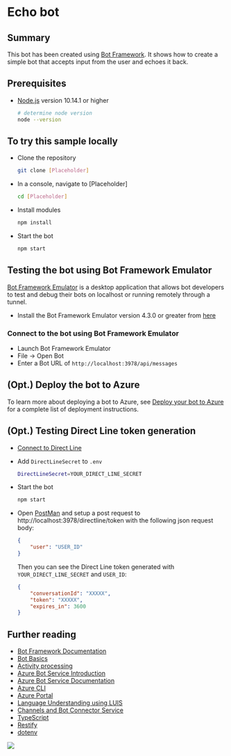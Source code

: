 # Echo bot

## Summary

This bot has been created using [Bot Framework](https://dev.botframework.com). It shows how to create a simple bot that accepts input from the user and echoes it back.

## Prerequisites

- [Node.js](https://nodejs.org) version 10.14.1 or higher

    ```bash
    # determine node version
    node --version
    ```

## To try this sample locally

- Clone the repository

    ```bash
    git clone [Placeholder]
    ```

- In a console, navigate to [Placeholder]

    ```bash
    cd [Placeholder]
    ```

- Install modules

    ```bash
    npm install
    ```

- Start the bot

    ```bash
    npm start
    ```

## Testing the bot using Bot Framework Emulator

[Bot Framework Emulator](https://github.com/microsoft/botframework-emulator) is a desktop application that allows bot developers to test and debug their bots on localhost or running remotely through a tunnel.

- Install the Bot Framework Emulator version 4.3.0 or greater from [here](https://github.com/Microsoft/BotFramework-Emulator/releases)

### Connect to the bot using Bot Framework Emulator

- Launch Bot Framework Emulator
- File -> Open Bot
- Enter a Bot URL of `http://localhost:3978/api/messages`

## (Opt.) Deploy the bot to Azure

To learn more about deploying a bot to Azure, see [Deploy your bot to Azure](https://aka.ms/azuredeployment) for a complete list of deployment instructions.

## (Opt.) Testing Direct Line token generation

- [Connect to Direct Line](https://learn.microsoft.com/azure/bot-service/bot-service-channel-connect-directline?view=azure-bot-service-4.0)

- Add `DirectLineSecret` to `.env`

    ```bash
    DirectLineSecret=YOUR_DIRECT_LINE_SECRET
    ```

- Start the bot

    ```bash
    npm start
    ```

- Open [PostMan](https://www.postman.com/) and setup a post request to http://localhost:3978/directline/token
 with the following json request body:

    ```json
    {
        "user": "USER_ID"
    }
    ```

    Then you can see the Direct Line token generated with `YOUR_DIRECT_LINE_SECRET` and `USER_ID`:

    ```json
    {
        "conversationId": "XXXXX",
        "token": "XXXXX",
        "expires_in": 3600
    }
    ```

## Further reading

- [Bot Framework Documentation](https://docs.botframework.com)
- [Bot Basics](https://docs.microsoft.com/azure/bot-service/bot-builder-basics?view=azure-bot-service-4.0)
- [Activity processing](https://learn.microsoft.com/azure/bot-service/bot-builder-concept-activity-processing?view=azure-bot-service-4.0)
- [Azure Bot Service Introduction](https://docs.microsoft.com/azure/bot-service/bot-service-overview-introduction?view=azure-bot-service-4.0)
- [Azure Bot Service Documentation](https://docs.microsoft.com/azure/bot-service/?view=azure-bot-service-4.0)
- [Azure CLI](https://docs.microsoft.com/cli/azure/?view=azure-cli-latest)
- [Azure Portal](https://portal.azure.com)
- [Language Understanding using LUIS](https://learn.microsoft.com/azure/cognitive-services/luis/)
- [Channels and Bot Connector Service](https://learn.microsoft.com/azure/bot-service/bot-concepts?view=azure-bot-service-4.0)
- [TypeScript](https://www.typescriptlang.org)
- [Restify](https://www.npmjs.com/package/restify)
- [dotenv](https://www.npmjs.com/package/dotenv)

<img src="https://pnptelemetry.azurewebsites.net/sp-dev-fx-webparts/samples/react-bot-framework-secure/bot" />